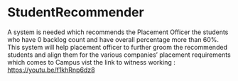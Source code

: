 # StudentRecommender
A system is needed which recommends the Placement Officer the students who have 0 backlog count and have overall percentage more than 60%. This system will help placement officer to further groom the recommended students and align them for the various companies’ placement requirements which comes to Campus
vist the link to witness working : https://youtu.be/f1khRnp6dz8 
